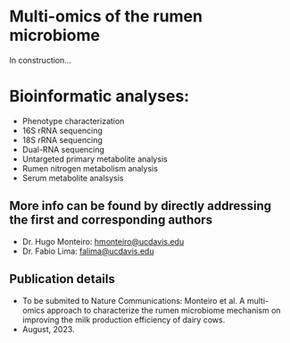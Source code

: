 # Multi-omics of the rumen microbiome
In construction...

# Bioinformatic analyses:
- Phenotype characterization
- 16S rRNA sequencing
- 18S rRNA sequencing
- Dual-RNA sequencing
- Untargeted primary metabolite analysis
- Rumen nitrogen metabolism analysis
- Serum metabolite analsysis

## More info can be found by directly addressing the first and corresponding authors

- Dr. Hugo Monteiro: hmonteiro@ucdavis.edu
- Dr. Fabio Lima: falima@ucdavis.edu

## Publication details

- To be submited to Nature Communications: Monteiro et al. A multi-omics approach to characterize the rumen microbiome mechanism on improving the milk production efficiency of dairy cows.
- August, 2023.

